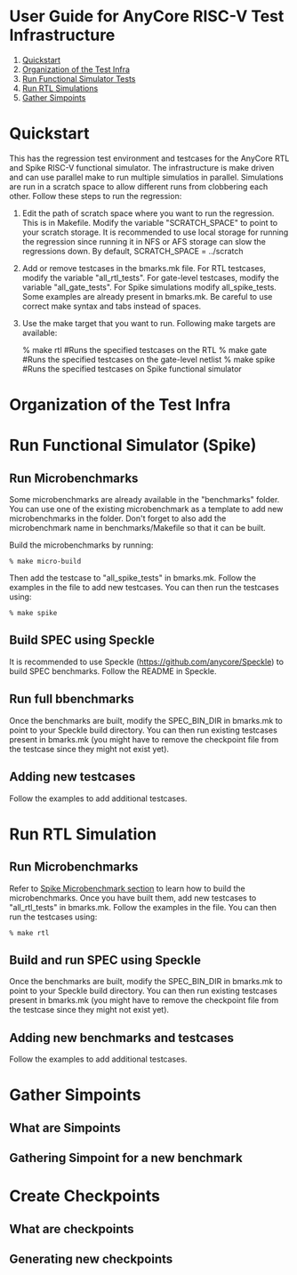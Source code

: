User Guide for AnyCore RISC-V Test Infrastructure
===========================================================================

1. [Quickstart](#quickstart)
2. [Organization of the Test Infra](#organization)
2. [Run Functional Simulator Tests](#functional-sim)
2. [Run RTL Simulations](#rtl-sim)
3. [Gather Simpoints](#build-tools)

# <a name="quickstart"></a>Quickstart
This has the regression test environment and testcases for the AnyCore RTL and
Spike RISC-V functional simulator. The infrastructure is make driven and can use 
parallel make to run multiple simulatios in parallel. Simulations are run in a
scratch space to allow different runs from clobbering each other. Follow these 
steps to run the regression:

1. Edit the path of scratch space where you want to run the regression. This
is in Makefile. Modify the variable "SCRATCH_SPACE" to point to your scratch
storage. It is recommended to use local storage for running the regression since
running it in NFS or AFS storage can slow the regressions down.
By default, SCRATCH_SPACE = ../scratch

2. Add or remove testcases in the bmarks.mk file. For RTL testcases, modify the variable
"all_rtl_tests". For gate-level testcases, modify the variable "all_gate_tests". For Spike
simulations modify all_spike_tests. Some examples are already present in bmarks.mk. Be careful
to use correct make syntax and tabs instead of spaces.

3. Use the make target that you want to run. Following make targets are available:

    % make rtl   #Runs the specified testcases on the RTL
    % make gate  #Runs the specified testcases on the gate-level netlist
    % make spike #Runs the specified testcases on Spike functional simulator

# <a name="organization"></a>Organization of the Test Infra

# <a name="functional-sim"></a>Run Functional Simulator (Spike)

## <a name="micro"></a>Run Microbenchmarks

Some microbenchmarks are already available in the "benchmarks" folder. You
can use one of the existing microbenchmark as a template to add new microbenchmarks
in the folder. Don't forget to also add the microbenchmark name in benchmarks/Makefile
so that it can be built.

Build the microbenchmarks by running:

    % make micro-build

Then add the testcase to "all_spike_tests" in bmarks.mk. Follow the examples
in the file to add new testcases. You can then run the testcases using:

    % make spike

## Build SPEC using Speckle

It is recommended to use Speckle (https://github.com/anycore/Speckle) to build SPEC
benchmarks. Follow the README in Speckle. 

## Run full bbenchmarks

Once the benchmarks are built, modify the
SPEC_BIN_DIR in bmarks.mk to point to your Speckle build directory. You can then run
existing testcases present in bmarks.mk (you might have to remove the checkpoint file from the testcase
since they might not exist yet).

## Adding new testcases

Follow the examples to add additional testcases.

# <a name="rtl-sim"></a>Run RTL Simulation
## Run Microbenchmarks
Refer to [Spike Microbenchmark section](#micro) to learn how to build the microbenchmarks. Once you have
built them, add new testcases to "all_rtl_tests" in bmarks.mk. Follow the examples in the file.
You can then run the testcases using:

    % make rtl

## Build and run SPEC using Speckle
Once the benchmarks are built, modify the
SPEC_BIN_DIR in bmarks.mk to point to your Speckle build directory. You can then run
existing testcases present in bmarks.mk (you might have to remove the checkpoint file from the testcase
since they might not exist yet).

## Adding new benchmarks and testcases

Follow the examples to add additional testcases.

# <a name="simpoints"></a>Gather Simpoints
## What are Simpoints
## Gathering Simpoint for a new benchmark

# <a name="checkpoints"></a>Create Checkpoints
## What are checkpoints
## Generating new checkpoints

